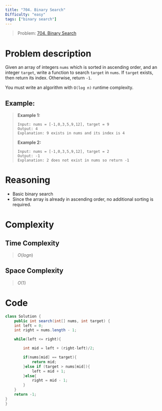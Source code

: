 ```yaml
---
title: "704. Binary Search"
Difficulty: "easy"
tags: ["binary search"]
---
```


> Problem: [704. Binary Search](https://leetcode.com/problems/binary-search)
# Problem description
Given an array of integers `nums` which is sorted in ascending order, and an integer `target`, write a function to search `target` in `nums`. If `target` exists, then return its index. Otherwise, return `-1`.

You must write an algorithm with `O(log n)` runtime complexity.

## Example: 
>**Example 1:**
>
>```
>Input: nums = [-1,0,3,5,9,12], target = 9
>Output: 4
>Explanation: 9 exists in nums and its index is 4
>```
>
>**Example 2:**
>
>```
>Input: nums = [-1,0,3,5,9,12], target = 2
>Output: -1
>Explanation: 2 does not exist in nums so return -1
>```

# Reasoning 
- Basic binary search
- Since the array is already in ascending order, no additional sorting is required.

# Complexity
## Time Complexity
> $O(log n)$
## Space Complexity
> $O(1)$

# Code
```java
class Solution {
    public int search(int[] nums, int target) {
    int left = 0;
    int right = nums.length - 1;

    while(left <= right){

        int mid = left + (right-left)/2;

        if(nums[mid] == target){
            return mid;
        }else if (target > nums[mid]){
            left = mid + 1;
        }else{
            right = mid - 1;
        }
    }
    return -1;
}
}
```